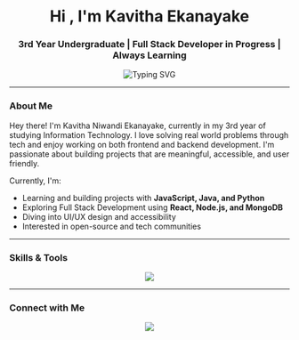 <h1 align="center">Hi , I'm Kavitha Ekanayake</h1>
<h3 align="center"> 3rd Year Undergraduate |  Full Stack Developer in Progress |  Always Learning</h3>

<p align="center">
  <img src="https://readme-typing-svg.herokuapp.com/?font=Fira+Code&size=22&pause=1000&color=4A90E2&center=true&vCenter=true&width=700&lines=Information+Technology+Undergraduate;Building+real-world+projects+with+purpose;Full+Stack+and+Backend+Dev+Enthusiast;Currently+learning+Flutter+and+Next.js;Always+exploring+new+technologies" alt="Typing SVG" />
</p>


---

###  About Me
Hey there! I'm Kavitha Niwandi Ekanayake, currently in my 3rd year of studying Information Technology. I love solving real world problems through tech and enjoy working on both frontend and backend development. I'm passionate about building projects that are meaningful, accessible, and user friendly.

Currently, I'm:
- Learning and building projects with **JavaScript, Java, and Python**
- Exploring Full Stack Development using **React, Node.js, and MongoDB**
- Diving into UI/UX design and accessibility 
- Interested in open-source and tech communities 

---

### Skills & Tools

<p align="center">
  <img src="https://skillicons.dev/icons?i=js,react,nextjs,nodejs,express,mongodb,html,css,tailwind,java,python,git,github,figma" />
</p>

---

###  Connect with Me

<p align="center">
  <a href="mailto:kavithaekanayaka@gmail.com"><img src="https://img.shields.io/badge/Gmail-red?logo=gmail&style=for-the-badge" /></a>
</p>
